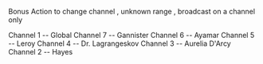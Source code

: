 
Bonus Action to change channel , unknown range , broadcast on a channel only

Channel 1 -- Global
Channel 7 -- Gannister
Channel 6 -- Ayamar
Channel 5 -- Leroy
Channel 4 -- Dr. Lagrangeskov
Channel 3 -- Aurelia D'Arcy
Channel 2 -- Hayes

